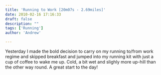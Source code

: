 ```yaml
---
title: 'Running to Work [20m07s - 2.69miles]'
date: 2010-02-16 17:16:33
draft: false
description: ""
tags: ['Running']
author: 'Andrew'

---
```


Yesterday I made the bold decision to carry on my running to/from work regime and skipped breakfast and jumped into my running kit with just a cup of coffee to wake me up. Cold, a bit wet and slighly more up-hill than the other way round. A great start to the day!
